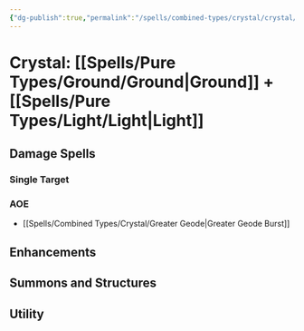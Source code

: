 ```yaml
---
{"dg-publish":true,"permalink":"/spells/combined-types/crystal/crystal/"}
---
```


# Crystal: [[Spells/Pure Types/Ground/Ground\|Ground]] +[[Spells/Pure Types/Light/Light\|Light]]
## Damage Spells

### Single Target

### AOE
- [[Spells/Combined Types/Crystal/Greater Geode\|Greater Geode Burst]]
## Enhancements

## Summons and Structures

## Utility